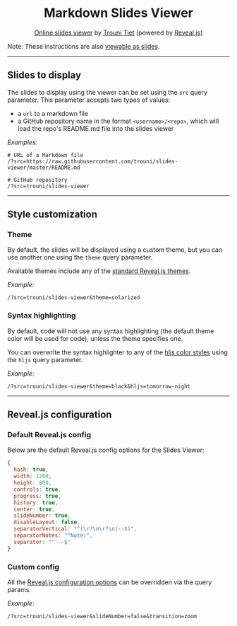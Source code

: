 <h1 align="center"> Markdown Slides Viewer</h1>

<p align="center">
  <a href="http://slides.trouni.com">Online slides viewer</a> by <a href="https://github.com/trouni/slides-viewer">Trouni Tiet</a> (powered by <a href="https://revealjs.com">Reveal.js)</a>
</p>

Note: These instructions are also [viewable as slides](http://slides.trouni.com/?src=trouni/slides-viewer).

---

## Slides to display

The slides to display using the viewer can be set using the `src` query parameter. This parameter accepts two types of values:
- a `url` to a markdown file
- a GitHub repository name in the format `<username>/<repo>`, which will load the repo's README.md file into the slides viewer

*Examples:*
```
# URL of a Markdown file
/?src=https://raw.githubusercontent.com/trouni/slides-viewer/master/README.md

# GitHub repository
/?src=trouni/slides-viewer
```

---

## Style customization


### Theme

By default, the slides will be displayed using a custom theme, but you can use another one using the `theme` query parameter.

Available themes include any of the [standard Reveal.js themes](https://revealjs.com/themes/).

*Example:*
```
/?src=trouni/slides-viewer&theme=solarized
```


### Syntax highlighting

By default, code will not use any syntax highlighting (the default theme color will be used for code), unless the theme specifies one.

You can overwrite the syntax highlighter to any of the [hljs color styles](https://github.com/highlightjs/highlight.js/tree/master/src/styles) using the `hljs` query parameter.

*Example:*
```
/?src=trouni/slides-viewer&theme=black&hljs=tomorrow-night
```

---

## Reveal.js configuration


### Default Reveal.js config

Below are the default Reveal.js config options for the Slides Viewer:

```js
{
  hash: true,
  width: 1280,
  height: 800,
  controls: true,
  progress: true,
  history: true,
  center: true,
  slideNumber: true,
  disableLayout: false,
  separatorVertical: "^(\r?\n\r?\n|--$)",
  separatorNotes: "^Note:",
  separator: "^---$"
}
```


### Custom config

All the [Reveal.js configuration options](https://revealjs.com/config/) can be overridden via the query params.

*Example:*
```
/?src=trouni/slides-viewer&slideNumber=false&transition=zoom
```